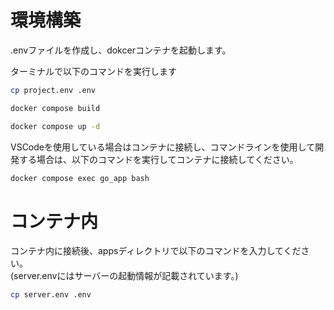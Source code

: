 # 環境構築
.envファイルを作成し、dokcerコンテナを起動します。

ターミナルで以下のコマンドを実行します
```bash
cp project.env .env

docker compose build

docker compose up -d
```

VSCodeを使用している場合はコンテナに接続し、コマンドラインを使用して開発する場合は、以下のコマンドを実行してコンテナに接続してください。
```bash
docker compose exec go_app bash
```


# コンテナ内
コンテナ内に接続後、appsディレクトリで以下のコマンドを入力してください。<br>
(server.envにはサーバーの起動情報が記載されています。)
```bash
cp server.env .env
```